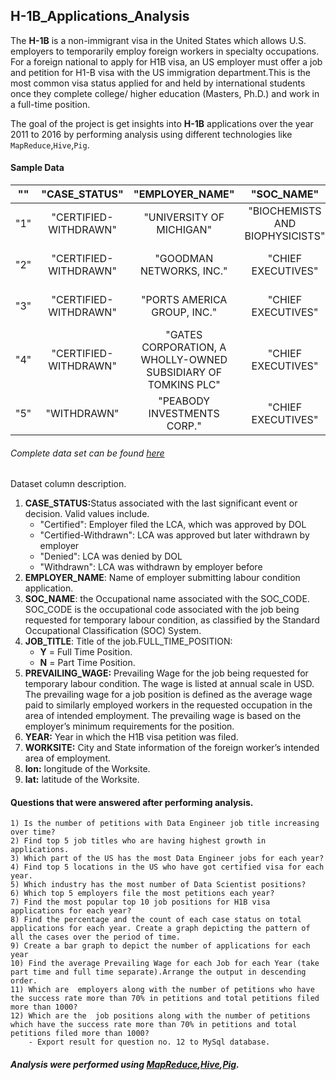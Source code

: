 ## H-1B_Applications_Analysis
The <b>H-1B</b> is a non-immigrant visa in the United States which allows U.S. employers to temporarily employ foreign workers in
specialty occupations.
For a foreign national to apply for H1B visa, an US employer must offer a job and petition for </b>H1-B</b> visa with the US immigration
department.This is the most common visa status applied for and held by international students once they complete college/ higher education
(Masters, Ph.D.) and work in a full-time position.

The goal of the project is get insights into <b>H-1B</b> applications over the year 2011 to 2016 by performing analysis using different technologies like `MapReduce`,`Hive`,`Pig`.

#### Sample Data

""|"CASE_STATUS"|"EMPLOYER_NAME"|"SOC_NAME"|"JOB_TITLE"|"FULL_TIME_POSITION"|"PREVAILING_WAGE"|"YEAR"|"WORKSITE"|"lon"|"lat"
|----|:--------:|:--------------:|:--------:|:--------:|:------------------:|:---------------:|:----:|:---------:|:---:|:--|
"1"|"CERTIFIED-WITHDRAWN"|"UNIVERSITY OF MICHIGAN"|"BIOCHEMISTS AND BIOPHYSICISTS"|"POSTDOCTORAL RESEARCH FELLOW"|"N"|36067|2016|"ANN ARBOR, MICHIGAN"|-83.7430378|42.2808256
"2"|"CERTIFIED-WITHDRAWN"|"GOODMAN NETWORKS, INC."|"CHIEF EXECUTIVES"|"CHIEF OPERATING OFFICER"|"Y"|242674|2016|"PLANO| TEXAS"|-96.6988856|33.0198431
"3"|"CERTIFIED-WITHDRAWN"|"PORTS AMERICA GROUP, INC."|"CHIEF EXECUTIVES"|"CHIEF PROCESS OFFICER"|"Y"|193066|2016|"JERSEY CITY, NEW JERSEY"|-74.0776417|40.7281575
"4"|"CERTIFIED-WITHDRAWN"|"GATES CORPORATION, A WHOLLY-OWNED SUBSIDIARY OF TOMKINS PLC"|"CHIEF EXECUTIVES"|"REGIONAL PRESIDEN, AMERICAS"|"Y"|220314|2016|"DENVER, COLORADO"|-104.990251|39.7392358
"5"|"WITHDRAWN"|"PEABODY INVESTMENTS CORP."|"CHIEF EXECUTIVES"|"PRESIDENT MONGOLIA AND INDIA"|"Y"|157518.4|2016|"ST. LOUIS, MISSOURI"|-90.1994042|38.6270025

###### Complete data set can be found [here](https://drive.google.com/file/d/0B-UpSievtnlkellOUURTT0xpMmM/view?usp= "H1-B data set") 


Dataset column description.

1. <b>CASE_STATUS:</b>Status associated with the last significant event or decision. Valid values include. 
    * "Certified": Employer filed the LCA, which was approved by DOL
    * "Certified-Withdrawn": LCA was approved but later withdrawn by employer
    * "Denied": LCA was denied by DOL
    * "Withdrawn": LCA was withdrawn by employer before 
2. <b>EMPLOYER_NAME</b>: Name of employer submitting labour condition application.
3. <b>SOC_NAME</b>: the Occupational name associated with the SOC_CODE. SOC_CODE is the occupational code associated with the job being requested for temporary labour condition, as classified by the Standard Occupational Classification (SOC) System.
4. <b>JOB_TITLE</b>: Title of the job.FULL_TIME_POSITION:
    * <b>Y</b> = Full Time Position.
    * <b>N</b> = Part Time Position.
5. <b>PREVAILING_WAGE:</b> Prevailing Wage for the job being requested for temporary labour condition. The wage is listed at annual scale in USD. The prevailing wage for a job position is defined as the average wage paid to similarly employed workers in the requested occupation in the area of intended employment. The prevailing wage is based on the employer’s minimum requirements for the position.
6. <b>YEAR:</b> Year in which the H1B visa petition was filed.
7. <b>WORKSITE:</b> City and State information of the foreign worker’s intended area of employment.
8. <b>lon:</b> longitude of the Worksite.
9. <b>lat:</b> latitude of the Worksite.


#### Questions that were answered after performing analysis.
~~~
1) Is the number of petitions with Data Engineer job title increasing over time?
2) Find top 5 job titles who are having highest growth in applications.
3) Which part of the US has the most Data Engineer jobs for each year?
4) Find top 5 locations in the US who have got certified visa for each year.
5) Which industry has the most number of Data Scientist positions?
6) Which top 5 employers file the most petitions each year?
7) Find the most popular top 10 job positions for H1B visa applications for each year?
8) Find the percentage and the count of each case status on total applications for each year. Create a graph depicting the pattern of all the cases over the period of time.
9) Create a bar graph to depict the number of applications for each year
10) Find the average Prevailing Wage for each Job for each Year (take part time and full time separate).Arrange the output in descending order.
11) Which are  employers along with the number of petitions who have the success rate more than 70% in petitions and total petitions filed more than 1000?
12) Which are the  job positions along with the number of petitions which have the success rate more than 70% in petitions and total petitions filed more than 1000?
    - Export result for question no. 12 to MySql database.  
~~~

##### Analysis were performed using [MapReduce](MapReduce),[Hive](Hive),[Pig](Pig).


